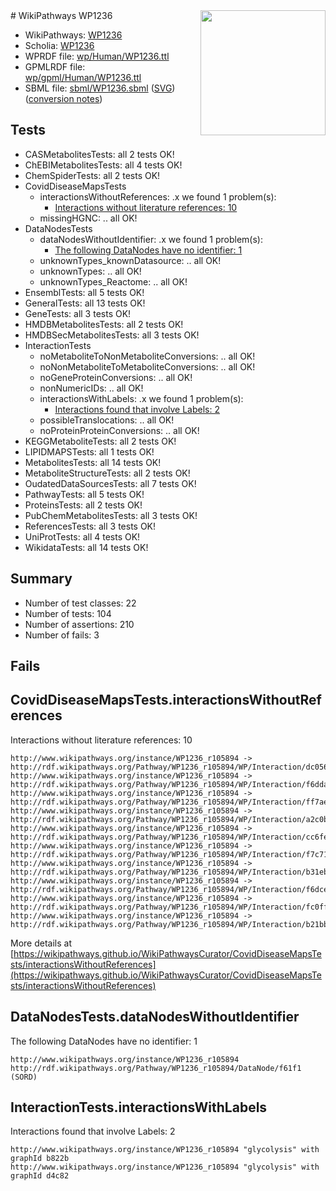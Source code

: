 <img style="float: right; width: 200px" src="../logo.png" />
# WikiPathways WP1236

* WikiPathways: [WP1236](https://identifiers.org/wikipathways:WP1236)
* Scholia: [WP1236](https://scholia.toolforge.org/wikipathways/WP1236)
* WPRDF file: [wp/Human/WP1236.ttl](../wp/Human/WP1236.ttl)
* GPMLRDF file: [wp/gpml/Human/WP1236.ttl](../wp/gpml/Human/WP1236.ttl)
* SBML file: [sbml/WP1236.sbml](../sbml/WP1236.sbml) ([SVG](../sbml/WP1236.svg)) ([conversion notes](../sbml/WP1236.txt))

## Tests
* CASMetabolitesTests: all 2 tests OK!
* ChEBIMetabolitesTests: all 4 tests OK!
* ChemSpiderTests: all 2 tests OK!
* CovidDiseaseMapsTests
    * interactionsWithoutReferences: .x we found 1 problem(s):
        * [Interactions without literature references: 10](#9701cce1)
    * missingHGNC: .. all OK!
* DataNodesTests
    * dataNodesWithoutIdentifier: .x we found 1 problem(s):
        * [The following DataNodes have no identifier: 1](#d2d32fa0)
    * unknownTypes_knownDatasource: .. all OK!
    * unknownTypes: .. all OK!
    * unknownTypes_Reactome: .. all OK!
* EnsemblTests: all 5 tests OK!
* GeneralTests: all 13 tests OK!
* GeneTests: all 3 tests OK!
* HMDBMetabolitesTests: all 2 tests OK!
* HMDBSecMetabolitesTests: all 3 tests OK!
* InteractionTests
    * noMetaboliteToNonMetaboliteConversions: .. all OK!
    * noNonMetaboliteToMetaboliteConversions: .. all OK!
    * noGeneProteinConversions: .. all OK!
    * nonNumericIDs: .. all OK!
    * interactionsWithLabels: .x we found 1 problem(s):
        * [Interactions found that involve Labels: 2](#630d2679)
    * possibleTranslocations: .. all OK!
    * noProteinProteinConversions: .. all OK!
* KEGGMetaboliteTests: all 2 tests OK!
* LIPIDMAPSTests: all 1 tests OK!
* MetabolitesTests: all 14 tests OK!
* MetaboliteStructureTests: all 2 tests OK!
* OudatedDataSourcesTests: all 7 tests OK!
* PathwayTests: all 5 tests OK!
* ProteinsTests: all 2 tests OK!
* PubChemMetabolitesTests: all 3 tests OK!
* ReferencesTests: all 3 tests OK!
* UniProtTests: all 4 tests OK!
* WikidataTests: all 14 tests OK!


## Summary

* Number of test classes: 22
* Number of tests: 104
* Number of assertions: 210
* Number of fails: 3

## Fails

<a name="9701cce1" />

## CovidDiseaseMapsTests.interactionsWithoutReferences

Interactions without literature references: 10
```
http://www.wikipathways.org/instance/WP1236_r105894 -> http://rdf.wikipathways.org/Pathway/WP1236_r105894/WP/Interaction/dc056
http://www.wikipathways.org/instance/WP1236_r105894 -> http://rdf.wikipathways.org/Pathway/WP1236_r105894/WP/Interaction/f6dda
http://www.wikipathways.org/instance/WP1236_r105894 -> http://rdf.wikipathways.org/Pathway/WP1236_r105894/WP/Interaction/ff7ae
http://www.wikipathways.org/instance/WP1236_r105894 -> http://rdf.wikipathways.org/Pathway/WP1236_r105894/WP/Interaction/a2c0b
http://www.wikipathways.org/instance/WP1236_r105894 -> http://rdf.wikipathways.org/Pathway/WP1236_r105894/WP/Interaction/cc6fe
http://www.wikipathways.org/instance/WP1236_r105894 -> http://rdf.wikipathways.org/Pathway/WP1236_r105894/WP/Interaction/f7c71
http://www.wikipathways.org/instance/WP1236_r105894 -> http://rdf.wikipathways.org/Pathway/WP1236_r105894/WP/Interaction/b31eb
http://www.wikipathways.org/instance/WP1236_r105894 -> http://rdf.wikipathways.org/Pathway/WP1236_r105894/WP/Interaction/f6dce
http://www.wikipathways.org/instance/WP1236_r105894 -> http://rdf.wikipathways.org/Pathway/WP1236_r105894/WP/Interaction/fc0ff
http://www.wikipathways.org/instance/WP1236_r105894 -> http://rdf.wikipathways.org/Pathway/WP1236_r105894/WP/Interaction/b21bb
```

More details at [https://wikipathways.github.io/WikiPathwaysCurator/CovidDiseaseMapsTests/interactionsWithoutReferences](https://wikipathways.github.io/WikiPathwaysCurator/CovidDiseaseMapsTests/interactionsWithoutReferences)

<a name="d2d32fa0" />

## DataNodesTests.dataNodesWithoutIdentifier

The following DataNodes have no identifier: 1
```
http://www.wikipathways.org/instance/WP1236_r105894 http://rdf.wikipathways.org/Pathway/WP1236_r105894/DataNode/f61f1 (SORD)
```

<a name="630d2679" />

## InteractionTests.interactionsWithLabels

Interactions found that involve Labels: 2
```
http://www.wikipathways.org/instance/WP1236_r105894 "glycolysis" with graphId b822b
http://www.wikipathways.org/instance/WP1236_r105894 "glycolysis" with graphId d4c82
```

